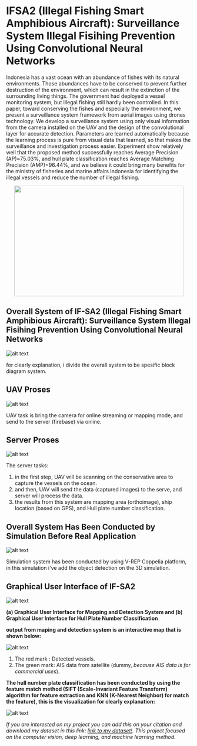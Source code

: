 # IFSA2 (Illegal Fishing Smart Amphibious Aircraft): Surveillance System Illegal Fisihing Prevention Using Convolutional Neural Networks

Indonesia has a vast ocean with an abundance of fishes with its natural environments. Those abundances have to be conserved to prevent further destruction of the environment, which can result in the extinction of the surrounding living things. The government had deployed a vessel monitoring system, but illegal fishing still hardly been controlled. In this paper, toward conserving the fishes and especially the environment, we present a surveillance system framework from aerial images using drones technology. We develop a surveillance system using only visual information from the camera installed on the UAV and the design of the convolutional layer for accurate detection. Parameters are learned automatically because the learning process is pure from visual data that learned, so that makes the surveillance and investigation process easier. Experiment show relatively well that the proposed method successfully reaches Average Precision (AP)=75.03%, and hull plate classification reaches Average Matching Precision (AMP)=96.44%, and we believe it could bring many benefits for the ministry of fisheries and marine affairs Indonesia for identifying the illegal vessels and reduce the number of illegal fishing.

<p align="center">
  <img width="460" height="300" src="https://github.com/aguspray001/IFSA2--Surveillance-System-Illegal-Fisihing-Prevention-Using-Convolutional-Neural-Networks/blob/master/Demo.gif">
</p>

## Overall System of IF-SA2 (Illegal Fishing Smart Amphibious Aircraft): Surveillance System Illegal Fisihing Prevention Using Convolutional Neural Networks

![alt text](https://github.com/aguspray001/IFSA2--Surveillance-System-Illegal-Fisihing-Prevention-Using-Convolutional-Neural-Networks/blob/master/full%20proses.png)

for clearly explanation, i divide the overall system to be spesific block diagram system.

## UAV Proses

![alt text](https://github.com/aguspray001/IFSA2--Surveillance-System-Illegal-Fisihing-Prevention-Using-Convolutional-Neural-Networks/blob/master/UAV%20PROSES.png)

UAV task is bring the camera for online streaming or mapping mode, and send to the server (firebase) via online.

## Server Proses

![alt text](https://github.com/aguspray001/IFSA2--Surveillance-System-Illegal-Fisihing-Prevention-Using-Convolutional-Neural-Networks/blob/master/SERVER%20PROSES.png)

The server tasks:
1. in the first step, UAV will be scanning on the conservative area to capture the vessels on the ocean.
2. and then, UAV will send the data (captured images) to the serve, and server will process the data.
3. the results from this system are mapping area (orthoimage), ship location (based on GPS), and Hull plate number classification.

## Overall System Has Been Conducted by Simulation Before Real Application

![alt text](https://github.com/aguspray001/IFSA2--Surveillance-System-Illegal-Fisihing-Prevention-Using-Convolutional-Neural-Networks/blob/master/Result/simulation/Screenshot%20from%202020-06-05%2014-52-14.png)

Simulation system has been conducted by using V-REP Coppelia platform, in this simulation i've add the object detection on the 3D simulation.

## Graphical User Interface of IF-SA2

![alt text](https://github.com/aguspray001/IFSA2--Surveillance-System-Illegal-Fisihing-Prevention-Using-Convolutional-Neural-Networks/blob/master/Result/GUI/gambungan.png)

**(a) Graphical User Interface for Mapping and Detection System and (b) Graphical User Interface for Hull Plate Number Classification**

**output from maping and detection system is an interactive map that is shown below:**

![alt text](https://github.com/aguspray001/IFSA2--Surveillance-System-Illegal-Fisihing-Prevention-Using-Convolutional-Neural-Networks/blob/master/map.png)

1. The red mark  : Detected vessels.
2. The green mark: AIS data from satellite (dummy, *because AIS data is for commercial uses*).

**The hull number plate classification has been conducted by using the feature match method (SIFT (Scale-Invariant Feature Transform) algorithm for feature extraction and KNN (K-Nearest Neighbor) for match the feature), this is the visualization for clearly explanation:**

![alt text](https://github.com/aguspray001/IFSA2--Surveillance-System-Illegal-Fisihing-Prevention-Using-Convolutional-Neural-Networks/blob/master/Result/feature%20match/gabung.png)

*If you are interested on my project you can add this on your citation and download my dataset in this link: [link to my dataset!](https://intip.in/IFSA2dataset). This project focused on the computer vision, deep learning, and machine learning method.*
